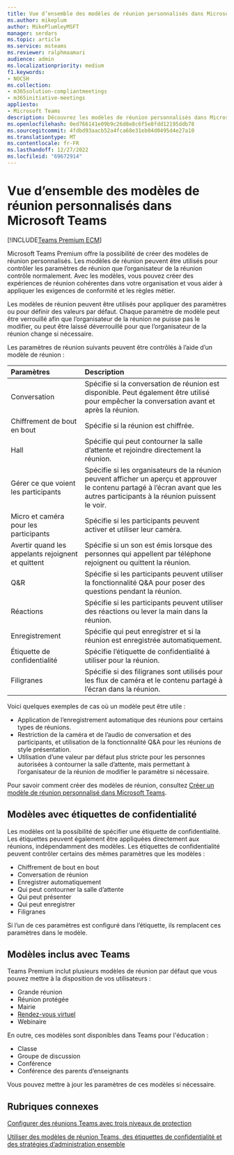 ```yaml
---
title: Vue d’ensemble des modèles de réunion personnalisés dans Microsoft Teams
ms.author: mikeplum
author: MikePlumleyMSFT
manager: serdars
ms.topic: article
ms.service: msteams
ms.reviewer: ralphmaamari
audience: admin
ms.localizationpriority: medium
f1.keywords:
- NOCSH
ms.collection:
- m365solution-compliantmeetings
- m365initiative-meetings
appliesto:
- Microsoft Teams
description: Découvrez les modèles de réunion personnalisés dans Microsoft Teams Premium.
ms.openlocfilehash: 0ed766141e09b9c26d8e8c6f5e8fdd12195ddb78
ms.sourcegitcommit: 4fdbd93aacb52a4fca68e31eb04d0495d4e27a10
ms.translationtype: MT
ms.contentlocale: fr-FR
ms.lasthandoff: 12/27/2022
ms.locfileid: "69672914"
---
```

# <a name="overview-of-custom-meeting-templates-in-microsoft-teams"></a>Vue d’ensemble des modèles de réunion personnalisés dans Microsoft Teams

[!INCLUDE[Teams Premium ECM](includes/teams-premium-ecm.md)]

Microsoft Teams Premium offre la possibilité de créer des modèles de réunion personnalisés. Les modèles de réunion peuvent être utilisés pour contrôler les paramètres de réunion que l’organisateur de la réunion contrôle normalement. Avec les modèles, vous pouvez créer des expériences de réunion cohérentes dans votre organisation et vous aider à appliquer les exigences de conformité et les règles métier.

Les modèles de réunion peuvent être utilisés pour appliquer des paramètres ou pour définir des valeurs par défaut. Chaque paramètre de modèle peut être verrouillé afin que l’organisateur de la réunion ne puisse pas le modifier, ou peut être laissé déverrouillé pour que l’organisateur de la réunion change si nécessaire.

Les paramètres de réunion suivants peuvent être contrôlés à l’aide d’un modèle de réunion :

|Paramètres|Description|
|:------|:----------|
|Conversation|Spécifie si la conversation de réunion est disponible. Peut également être utilisé pour empêcher la conversation avant et après la réunion.|
|Chiffrement de bout en bout|Spécifie si la réunion est chiffrée.|
|Hall|Spécifie qui peut contourner la salle d’attente et rejoindre directement la réunion.|
|Gérer ce que voient les participants|Spécifie si les organisateurs de la réunion peuvent afficher un aperçu et approuver le contenu partagé à l’écran avant que les autres participants à la réunion puissent le voir.|
|Micro et caméra pour les participants|Spécifie si les participants peuvent activer et utiliser leur caméra.|
|Avertir quand les appelants rejoignent et quittent|Spécifie si un son est émis lorsque des personnes qui appellent par téléphone rejoignent ou quittent la réunion.|
|Q&R|Spécifie si les participants peuvent utiliser la fonctionnalité Q&A pour poser des questions pendant la réunion.|
|Réactions|Spécifie si les participants peuvent utiliser des réactions ou lever la main dans la réunion.|
|Enregistrement|Spécifie qui peut enregistrer et si la réunion est enregistrée automatiquement.|
|Étiquette de confidentialité|Spécifie l’étiquette de confidentialité à utiliser pour la réunion.|
|Filigranes|Spécifie si des filigranes sont utilisés pour les flux de caméra et le contenu partagé à l’écran dans la réunion.|

Voici quelques exemples de cas où un modèle peut être utile :

- Application de l’enregistrement automatique des réunions pour certains types de réunions.
- Restriction de la caméra et de l’audio de conversation et des participants, et utilisation de la fonctionnalité Q&A pour les réunions de style présentation.
- Utilisation d’une valeur par défaut plus stricte pour les personnes autorisées à contourner la salle d’attente, mais permettant à l’organisateur de la réunion de modifier le paramètre si nécessaire.

Pour savoir comment créer des modèles de réunion, consultez [Créer un modèle de réunion personnalisé dans Microsoft Teams](create-custom-meeting-template.md).

## <a name="templates-with-sensitivity-labels"></a>Modèles avec étiquettes de confidentialité

Les modèles ont la possibilité de spécifier une étiquette de confidentialité. Les étiquettes peuvent également être appliquées directement aux réunions, indépendamment des modèles. Les étiquettes de confidentialité peuvent contrôler certains des mêmes paramètres que les modèles :

- Chiffrement de bout en bout
- Conversation de réunion
- Enregistrer automatiquement
- Qui peut contourner la salle d’attente
- Qui peut présenter
- Qui peut enregistrer
- Filigranes

Si l’un de ces paramètres est configuré dans l’étiquette, ils remplacent ces paramètres dans le modèle.

## <a name="templates-included-with-teams"></a>Modèles inclus avec Teams

Teams Premium inclut plusieurs modèles de réunion par défaut que vous pouvez mettre à la disposition de vos utilisateurs :

- Grande réunion
- Réunion protégée
- Mairie
- [Rendez-vous virtuel](virtual-appointment-meeting-template.md)
- Webinaire

En outre, ces modèles sont disponibles dans Teams pour l'éducation :

- Classe
- Groupe de discussion
- Conférence
- Conférence des parents d’enseignants

Vous pouvez mettre à jour les paramètres de ces modèles si nécessaire.

## <a name="related-topics"></a>Rubriques connexes

[Configurer des réunions Teams avec trois niveaux de protection](configure-meetings-three-tiers-protection.md)

[Utiliser des modèles de réunion Teams, des étiquettes de confidentialité et des stratégies d’administration ensemble](meeting-templates-sensitivity-labels-policies.md)
